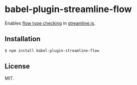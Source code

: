 # babel-plugin-streamline-flow

Enables [flow type checking](http://flowtype.org/) in [streamline.js](https://github.com/Sage/streamlinejs).

## Installation

```sh
$ npm install babel-plugin-streamline-flow
```

## License

MIT.
